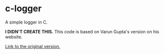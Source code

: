 # c-logger
A simple logger in C.

**I DIDN'T CREATE THIS.** This code is based on Varun Gupta's version on his website.

[Link to the original version.](original-code)

[original-code]: http://simplestcodings.blogspot.com/2010/10/simple-logger-in-c.html
